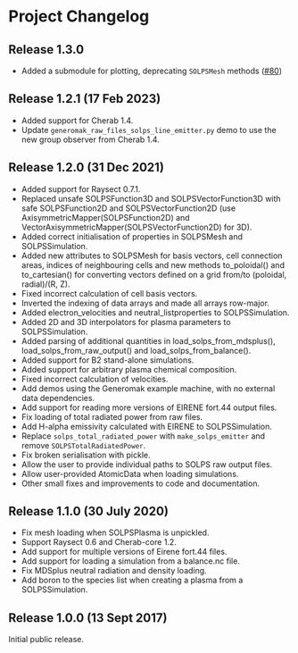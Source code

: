 Project Changelog
=================

Release 1.3.0
-------------
* Added a submodule for plotting, deprecating `SOLPSMesh` methods ([#80](https://github.com/cherab/solps/issues/80))

Release 1.2.1 (17 Feb 2023)
-------------------

* Added support for Cherab 1.4.
* Update `generomak_raw_files_solps_line_emitter.py` demo to use the new group observer from Cherab 1.4.

Release 1.2.0 (31 Dec 2021)
----------------------------

* Added support for Raysect 0.7.1.
* Replaced unsafe SOLPSFunction3D and SOLPSVectorFunction3D with safe SOLPSFunction2D and SOLPSVectorFunction2D (use AxisymmetricMapper(SOLPSFunction2D) and VectorAxisymmetricMapper(SOLPSVectorFunction2D) for 3D).
* Added correct initialisation of properties in SOLPSMesh and SOLPSSimulation.
* Added new attributes to SOLPSMesh for basis vectors, cell connection areas, indices of neighbouring cells and new methods to_poloidal() and to_cartesian() for converting vectors defined on a grid from/to (poloidal, radial)/(R, Z).
* Fixed incorrect calculation of cell basis vectors.
* Inverted the indexing of data arrays and made all arrays row-major.
* Added electron_velocities and neutral_listproperties to SOLPSSimulation.
* Added 2D and 3D interpolators for plasma parameters to SOLPSSimulation.
* Added parsing of additional quantities in load_solps_from_mdsplus(), load_solps_from_raw_output() and load_solps_from_balance().
* Added support for B2 stand-alone simulations.
* Added support for arbitrary plasma chemical composition.
* Fixed incorrect calculation of velocities.
* Add demos using the Generomak example machine, with no external data dependencies.
* Add support for reading more versions of EIRENE fort.44 output files.
* Fix loading of total radiated power from raw files.
* Add H-alpha emissivity calculated with EIRENE to SOLPSSimulation.
* Replace `solps_total_radiated_power` with `make_solps_emitter` and remove `SOLPSTotalRadiatedPower`.
* Fix broken serialisation with pickle.
* Allow the user to provide individual paths to SOLPS raw output files.
* Allow user-provided AtomicData when loading simulations.
* Other small fixes and improvements to code and documentation.

Release 1.1.0 (30 July 2020)
----------------------------

* Fix mesh loading when SOLPSPlasma is unpickled.
* Support Raysect 0.6 and Cherab-core 1.2.
* Add support for multiple versions of Eirene fort.44 files.
* Add support for loading a simulation from a balance.nc file.
* Fix MDSplus neutral radiation and density loading.
* Add boron to the species list when creating a plasma from a SOLPSSimulation.

Release 1.0.0 (13 Sept 2017)
----------------------------

Initial public release.
